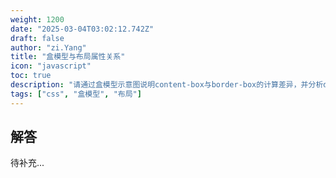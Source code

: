 ```yaml
---
weight: 1200
date: "2025-03-04T03:02:12.742Z"
draft: false
author: "zi.Yang"
title: "盒模型与布局属性关系"
icon: "javascript"
toc: true
description: "请通过盒模型示意图说明content-box与border-box的计算差异，并分析display、float、position三个核心布局属性的相互作用关系。当元素设置position:absolute后，其display值会发生什么变化？"
tags: ["css", "盒模型", "布局"]
---
```


## 解答

待补充...
